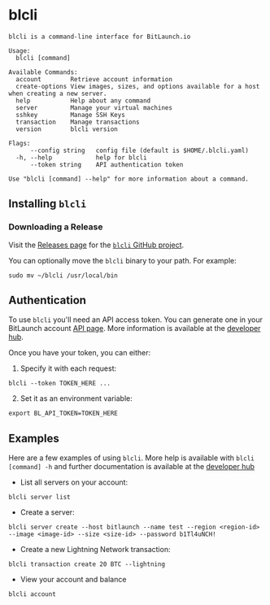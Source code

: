 # blcli

```
blcli is a command-line interface for BitLaunch.io

Usage:
  blcli [command]

Available Commands:
  account        Retrieve account information
  create-options View images, sizes, and options available for a host when creating a new server.
  help           Help about any command
  server         Manage your virtual machines
  sshkey         Manage SSH Keys
  transaction    Manage transactions
  version        blcli version

Flags:
      --config string   config file (default is $HOME/.blcli.yaml)
  -h, --help            help for blcli
      --token string    API authentication token

Use "blcli [command] --help" for more information about a command.
```

## Installing `blcli`

### Downloading a Release

Visit the [Releases
page](https://github.com/bitlaunchio/blcli/releases) for the
[`blcli` GitHub project](https://github.com/bitlaunchio/blcli).

You can optionally move the `blcli` binary to your path. For example:

```
sudo mv ~/blcli /usr/local/bin
```

## Authentication

To use `blcli` you'll need an API access token. You can generate one in your BitLaunch account [API page](https://app.bitlaunch.io/account/api). More information is available at the [developer hub](https://developers.bitlaunch.io).

Once you have your token, you can either:

1. Specify it with each request:

`blcli --token TOKEN_HERE ...`

2. Set it as an environment variable:

`export BL_API_TOKEN=TOKEN_HERE`

## Examples

Here are a few examples of using `blcli`. More help is available with `blcli [command] -h` and further documentation is available at the [developer hub](https://developers.bitlaunch.io/)

* List all servers on your account:
```
blcli server list
```
* Create a server:
```
blcli server create --host bitlaunch --name test --region <region-id> --image <image-id> --size <size-id> --password b1Tl4uNCH!
```
* Create a new Lightning Network transaction:
```
blcli transaction create 20 BTC --lightning
```
* View your account and balance
```
blcli account
```
